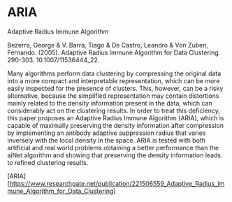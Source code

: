 # ARIA
Adaptive Radius Immune Algorithm



Bezerra, George & V. Barra, Tiago & De Castro, Leandro & Von Zuben, Fernando. (2005). Adaptive Radius Immune Algorithm for Data Clustering. 290-303. 10.1007/11536444_22.



Many algorithms perform data clustering by compressing the original data into a more compact and interpretable representation,
which can be more easily inspected for the presence of clusters. This, however, can be a risky alternative, because the simplified
representation may contain distortions mainly related to the density information present in the data, which can considerably
act on the clustering results. In order to treat this deficiency, this paper proposes an Adaptive Radius Immune Algorithm
(ARIA), which is capable of maximally preserving the density information after compression by implementing an antibody adaptive
suppression radius that varies inversely with the local density in the space. ARIA is tested with both artificial and real
world problems obtaining a better performance than the aiNet algorithm and showing that preserving the density information
leads to refined clustering results.



[ARIA][https://www.researchgate.net/publication/221506559_Adaptive_Radius_Immune_Algorithm_for_Data_Clustering]
